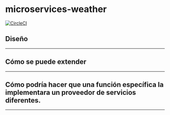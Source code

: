 # microservices-weather

[![CircleCI](https://circleci.com/gh/heroku/java-getting-started.svg?style=svg)](https://circleci.com/gh/heroku/java-getting-started)

## Diseño

---

## Cómo se puede extender


---

## Cómo podría hacer que una función específica la implementara un proveedor de servicios diferentes.

---